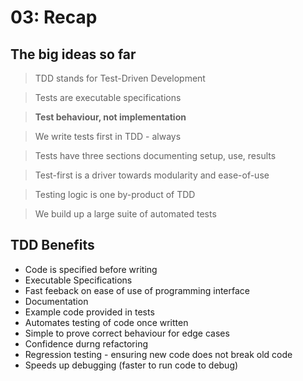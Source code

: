 # 03: Recap

## The big ideas so far

> TDD stands for Test-Driven Development

> Tests are executable specifications

> **Test behaviour, not implementation**

> We write tests first in TDD - always

> Tests have three sections documenting setup, use, results

> Test-first is a driver towards modularity and ease-of-use

> Testing logic is one by-product of TDD

> We build up a large suite of automated tests

## TDD Benefits

- Code is specified before writing
- Executable Specifications
- Fast feeback on ease of use of programming interface
- Documentation
- Example code provided in tests
- Automates testing of code once written
- Simple to prove correct behaviour for edge cases
- Confidence durng refactoring
- Regression testing - ensuring new code does not break old code
- Speeds up debugging (faster to run code to debug)
